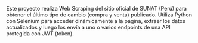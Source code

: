 Este proyecto realiza Web Scraping del sitio oficial de SUNAT (Perú) para obtener el último tipo de cambio (compra y venta) publicado. Utiliza Python con Selenium para acceder dinámicamente a la página, extraer los datos actualizados y luego los envía a uno o varios endpoints de una API protegida con JWT (token).
